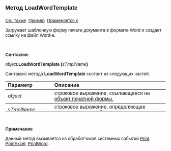 <html>
<head>
<title>Шаблон печати\LoadWordTemplate</title>
</head>

<body>

<p><font size="4" face="Arial"><strong>Метод LoadWordTemplate<br>
<br>
</strong></font><font face="Arial"><a href="LoadExcelTemplate.html">См. 
также</a>&nbsp; <u>Пример</u>&nbsp; <a href="../AsDocPrint.html">Применяется к</a></font></p>

<p><font face="Arial">Загружает шаблонную форму печати документа в 
формате Word и создает ссылку на файл Word-а.</font></p>

<p class="label">&nbsp;</p>

<p class="label"><font face="Arial"><b>Синтаксис</b></font></p>

<p><font face="Arial"><em>object</em><strong>.LoadWordTemplate (</strong><em>sTmplName</em><strong>)</strong></font></p>

<p><font face="Arial">Синтаксис метода <strong>LoadWordTemplate</strong>
состоит из следующих частей:</font></p>

<table border="1" cellPadding="5" cols="2" frame="below" rules="rows" height="94">
<TBODY>
  <tr vAlign="top">
    <td class="label" width="29%" height="18"><font face="Arial"><b>
	Параметр</b></font></td>
    <td class="label" width="71%" height="18"><font face="Arial"><strong>
	Описание</strong></font></td>
  </tr>
  <tr>
    <td width="29%" height="18"><font face="Arial"><em>object</em></font></td>
    <td width="71%" height="18"><font face="Arial">строковое 
	выражение, ссылающееся на <a href="../Functions/InterfaceManagment/DocP.html">
	объект печатной формы.</a></font></td>
  </tr>
</TBODY>
  <tr>
    <td width="29%" height="16"><font face="Arial"><em>sTmplName</em></font></td>
    <td width="71%" height="16"><font face="Arial">строковое 
	выражение, определяющее идентификатор шаблона</font></td>
  </tr>
</table>

<p class="label">&nbsp;</p>

<p class="label"><font face="Arial"><b>Примечание</b></font></p>

<p class="label"><font face="Arial">Данный метод вызывается из 
обработчиков системных событий <a
href="../../ScriptProcs/Print.html">Print</a>, <a href="../../ScriptProcs/PrintExcel.html">
PrintExcel</a>,
<a href="../../ScriptProcs/PrintWord.html">PrintWord</a>.</font></p>
</body>
</html>
